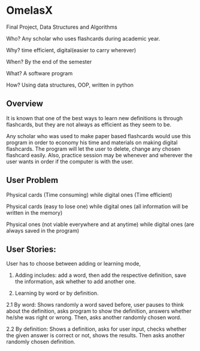 # OmelasX

Final Project, Data Structures and Algorithms

Who? Any scholar who uses flashcards during academic year.

Why? time efficient, digital(easier to carry wherever)

When? By the end of the semester

What? A software program

How? Using data structures, OOP, written in python

## Overview
It is known that one of the best ways to learn new definitions is through flashcards, but they are not always as efficient as they seem to be. 

Any scholar who was used to make paper based flashcards would use this program in order to economy his time and materials on making digital flashcards. The program will let the user to delete, change any chosen flashcard easily. Also, practice session may be whenever and wherever the user wants in order if the computer is with the user.


## User Problem
Physical cards (Time consuming) while digital ones (Time efficient)

Physical cards (easy to lose one) while digital ones (all information will be written in the memory)

Physical ones (not viable everywhere and at anytime) while digital ones (are always saved in the program)

## User Stories:
User has to choose between adding or learning mode,

1. Adding includes: add a word, then add the respective definition, save the information, ask whether to add another one.

2. Learning by word or by definition.

2.1 By word: Shows randomly a word saved before, user pauses to think about the definition, asks program to show the definition, answers whether he/she was right or wrong. Then, asks another randomly chosen word.

2.2 By definition: Shows a definition, asks for user input, checks whether the given answer is correct or not, shows the results. Then asks another randomly chosen definition. 
